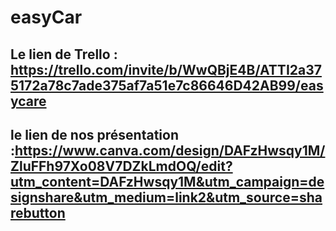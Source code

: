 # easyCar
## Le lien de Trello : https://trello.com/invite/b/WwQBjE4B/ATTI2a375172a78c7ade375af7a51e7c86646D42AB99/easycare

## le lien de  nos présentation :https://www.canva.com/design/DAFzHwsqy1M/ZluFFh97Xo08V7DZkLmdOQ/edit?utm_content=DAFzHwsqy1M&utm_campaign=designshare&utm_medium=link2&utm_source=sharebutton
